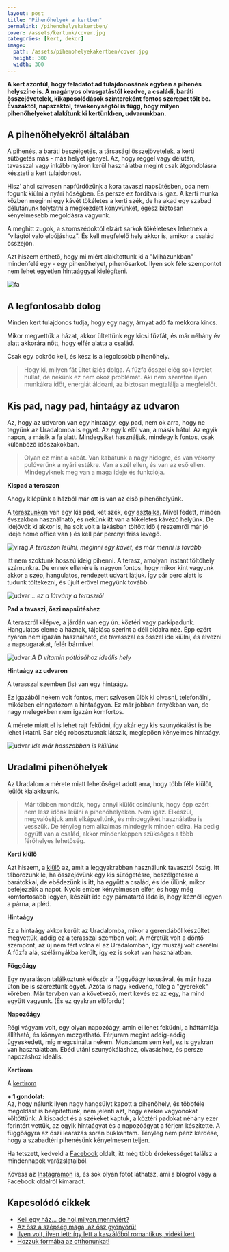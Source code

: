 ```yaml
---
layout: post
title: "Pihenőhelyek a kertben"
permalink: /pihenohelyekakertben/
cover: /assets/kertunk/cover.jpg
categories: [kert, dekor]
image:
  path: /assets/pihenohelyekakertben/cover.jpg
  height: 300
  width: 300
---
```




**A kert azontúl, hogy feladatot ad tulajdonosának egyben a pihenés helyszíne is. A magányos olvasgatástól kezdve, a családi, baráti összejövetelek, kikapcsolódások színtereként fontos szerepet tölt be. Évszaktól, napszaktól, tevékenységtől is függ, hogy milyen pihenőhelyeket alakítunk ki kertünkben, udvarunkban.**


## A pihenőhelyekről általában

A pihenés, a baráti beszélgetés, a társasági összejövetelek, a kerti sütögetés más - más helyet igényel. Az, hogy reggel vagy délután, tavasszal vagy inkább nyáron kerül használatba megint csak átgondolásra készteti a kert tulajdonost. 

Hisz' ahol szívesen napfürdőzünk a kora tavaszi napsütésben, oda nem fogunk kiülni a nyári hőségben. És persze ez fordítva is igaz. 
A kerti munka közben meginni egy kávét tökéletes a kerti szék, de ha akad egy szabad délutánunk folytatni a megkezdett könyvünket, egész biztosan kényelmesebb megoldásra vágyunk.

A meghitt zugok, a szomszédoktól elzárt sarkok tökéletesek lehetnek a "világtól való elbújáshoz". És kell megfelelő hely akkor is, amikor a család összejön.




Azt hiszem érthető, hogy mi miért alakítottunk ki a "Miházunkban" mindenfelé egy - egy pihenőhelyet, pihenősarkot. Ilyen sok féle szempontot nem lehet egyetlen hintaággyal kielégíteni. 


![fa](/assets/pihenohelyek/idezet.png)

## A legfontosabb dolog

Minden kert tulajdonos tudja, hogy egy nagy, árnyat adó fa mekkora kincs. 

Mikor megvettük a házat, akkor ültettünk egy kicsi fűzfát, és már néhány év alatt akkorára nőtt, hogy elfér alatta a család. 

Csak egy pokróc kell, és kész is a legolcsóbb pihenőhely.



> Hogy ki, milyen fát ültet ízlés dolga. A fűzfa ősszel elég sok levelet hullat, de nekünk ez nem okoz problémát. Aki nem szeretne ilyen munkákra időt, energiát áldozni, az biztosan megtalálja a megfelelőt.  

## Kis pad, nagy pad, hintaágy az udvaron

 
Az, hogy az udvaron van egy hintaágy, egy pad, nem ok arra, hogy ne tegyünk az Uradalomba is egyet. Az egyik elől van, a másik hátul. Az egyik napon, a másik a fa alatt. Mindegyiket használjuk, mindegyik fontos, csak különböző időszakokban.

> Olyan ez mint a kabát. Van kabátunk a nagy hidegre, és van vékony pulóverünk a nyári estékre. Van a szél ellen, és van az eső ellen. Mindegyiknek meg van a maga ideje és funkciója.

**Kispad a teraszon**


Ahogy kilépünk a házból már ott is van az első pihenőhelyünk.

A [teraszunkon](/2019-08-01/teraszdekor/) van egy kis pad, két szék, egy [asztalka.](/2019-02-12/varrogepasztal/) Mivel fedett, minden évszakban használható, és nekünk itt van a tökéletes kávézó helyünk. De idejövök ki akkor is, ha sok volt a lakásban töltött idő ( részemről már jó ideje home office van ) és kell pár percnyi friss levegő.

![virág](/assets/pihenohelyek/terasznarcisz.png)
_A teraszon leülni, meginni egy kávét, és már menni is tovább_


Itt nem szoktunk hosszú ideig pihenni. A terasz, amolyan instant töltőhely számunkra. De ennek ellenére is nagyon fontos, hogy mikor kint vagyunk akkor a szép, hangulatos, rendezett udvart látjuk. Így pár perc alatt is tudunk töltekezni, és újult erővel megyünk tovább.


![udvar](/assets/pihenohelyek/teraszroljav.png)
_...ez a látvány a teraszról_

**Pad a tavaszi, őszi napsütéshez**


A teraszról kilépve, a járdán van egy ún. köztéri vagy parkipadunk. Hangulatos eleme a háznak, tájolása szerint a déli oldalra néz. Épp ezért nyáron nem igazán használható, de tavasszal és ősszel ide kiülni, és élvezni a napsugarakat, felér bármivel.

![udvar](/assets/pihenohelyek/padj.png)
_A D vitamin pótlásához ideális hely_



**Hintaágy az udvaron**


A terasszal szemben (is) van egy hintaágy.

Ez igazából nekem volt fontos, mert szívesen ülök ki olvasni, telefonálni, miközben elringatózom a hintaágyon. Ez már jobban árnyékban van, de nagy melegekben nem igazán komfortos.

A mérete miatt el is lehet rajt feküdni, így akár egy kis szunyókálást is be lehet iktatni. Bár elég robosztusnak látszik, meglepően kényelmes hintaágy.

![udvar](/assets/pihenohelyek/hintaudvar.png)
_Ide már hosszabban is kiülünk_



## Uradalmi pihenőhelyek


Az Uradalom a mérete miatt lehetőséget adott arra, hogy több féle kiülőt, leülőt kialakítsunk.

> Már többen mondták, hogy annyi kiülőt csinálunk, hogy épp ezért nem lesz időnk leülni a pihenőhelyeken. Nem igaz. Elkészül, megvalósítjuk amit elképzeltünk, és mindegyiket használatba is vesszük. De tényleg nem alkalmas mindegyik minden célra. Ha pedig együtt van a család, akkor mindenképpen szükséges a több férőhelyes lehetőség.
> 

**Kerti kiülő**

Azt hiszem, a [kiülő](//2019-05-29/kiülő/) az, amit a leggyakrabban használunk tavasztól őszig. Itt táborozunk le, ha összejövünk egy kis sütögetésre, beszélgetésre a barátokkal, de ebédezünk is itt, ha együtt a család, és ide ülünk, mikor befejezzük a napot. Nyolc ember kényelmesen elfér, és hogy még komfortosabb legyen, készült ide egy párnatartó láda is, hogy kéznél legyen a párna, a pléd.


**Hintaágy**


Ez a hintaágy akkor került az Uradalomba, mikor a gerendából készültet megvettük, addig ez a terasszal szemben volt. A méretük volt a döntő szempont, az új nem fért volna el az Uradalomban, így muszáj volt cserélni. A fűzfa alá, szélárnyákba került, így ez is sokat van használatban. 

**Függőágy**

Egy nyaraláson találkoztunk először a függyőágy luxusával, és már haza úton be is szereztünk egyet. Azóta is nagy kedvenc, főleg a "gyerekek" körében. Már tervben van a következő, mert kevés ez az egy, ha mind együtt vagyunk. (És ez gyakran előfordul)


**Napozóágy**

Régi vágyam volt, egy olyan napozóágy, amin el lehet feküdni, a háttámlája állítható, és könnyen mozgatható. Férjuram megint addig-addig ügyeskedett, míg megcsinálta nekem. Mondanom sem kell, ez is gyakran van használatban. Ebéd utáni szunyókáláshoz, olvasáshoz, és persze napozáshoz ideális.

**Kertirom**


A [kertirom](/2019-09-12/kertirom/)







**+ 1 gondolat:**   
Az, hogy nálunk ilyen nagy hangsúlyt kapott a pihenőhely, és többféle megoldást is beépítettünk, nem jelenti azt, hogy ezekre vagyonokat költöttünk. A kispadot és a székeket kaptuk, a köztéri padokat néhány ezer forintért vettük, az egyik hintaágyat és a napozóágyat a férjem készítette. A függőágyra az őszi leárazás során bukkantam. Tényleg nem pénz kérdése, hogy a szabadtéri pihenésünk kényelmesen teljen.


Ha tetszett, kedveld a <a href="https://www.facebook.com/Var%C3%A1zsolj-otthont-360330751226066/" target="_blank">Facebook</a> oldalt, itt még több érdekességet találsz a mindennapok varázslataiból.

Kövess az <a href="https://www.instagram.com/varazsoljotthont/?hl=hu/" target="_blank">Instagramon</a> is, és sok olyan fotót láthatsz, ami a blogról vagy a Facebook oldalról kimaradt.




## Kapcsolódó cikkek

* [Kell egy ház... de hol,milyen,mennyiért?](/22019-02-09/hazvasarlas)
* [Az ősz a szépség maga, az ősz gyönyörű!](/2019-10-14/ősz)
* [Ilyen volt, ilyen lett: így lett a kaszálóból romantikus, vidéki kert](/2019-06-26/kulsokorlet)
* [Hozzuk formába az otthonunkat!](/2019-03-26/dekoráció)



